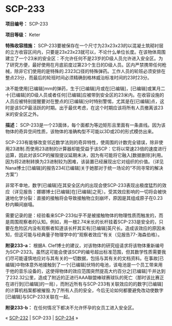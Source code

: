 # SCP-233
                        


**项目编号：** SCP-233

**项目等级：** Keter

**特殊收容措施：** SCP-233要被保存在一个尺寸为23x23x23的以混凝土筑砌衬层的立方收容区间内，只要是23x23x23就可以，不论什么单位长度。在该物体周围建立了一个23米的安全区：不允许任何不是23岁的D级人员允许进入安全区。为了研究方便，最好使用在月底前度过第23个生日的D级人员。区内严禁携带任何枪械，除非它们使用的是特殊的.2323口径的特殊弹药。工作人员的轮班必须安排在整点23分，而最后的轮班时间必须精确到格林威治标准时间的23时23分。

决不能使用[已编辑]mm的弹药，生于[已编辑]月或在[已编辑]，[已编辑]或某月二十[已编辑]的D级人员或者任何[已编辑]应被带到安全区的23米内。在收容设施的人员应被特别提醒要对在整点的[已编辑]分时特别警惕，尤其是在[已编辑]点，这时是该SCP最活跃的时期。出于最优考虑，在这个时期应该将所有人员撤离该23米的安全区之外。

**描述：** SCP-233是一个23面体，每个面都为等边矩形且里面有一条直线。因为该物体的奇异空间性质，该物体的准确构型不可能以3D或2D的形式模仿出来。

SCP-233有能够改变邻近数学法则的奇异特性，使周围的计数完全错误，除非使用23进制.而使用23进制的计算器却能受益于该SCP：它将以常速23倍的速度进行运算，因此对该SCP的摧毁提议延期未决，因为有可能将它融入[数据删除]利用。因为将2进制转换为23进制较为困难，该装置已经展现出它对组织的价值。（详见Nana博士[已编辑]的报告234[已编辑]关于她那对于统一场论的“不同寻常的解决方案”）

非常不幸地，数字[已编辑]在其安全区内的出现会使SCP-233表现出极度猛烈的效应（详见报告：娜娜博士[已编辑]在[已编辑]之死）。受其效应影响的一切将会被快速地化学分裂：直接的接触将会导致接触物立刻崩坏，原因是其组成原子在0.23秒内瞬间崩塌。

需要记录的是：经验看来SCP-233似乎不是被接触物体的物理性质而触发的，而是周围观察者的认知。例如，用一根2.74米长的长杆挂着SCP-233是安全的，只要在危险区内没有观察者知道该长杆其实有[已编辑]英尺长。造成该效应的原因未知，但这可能与经典量子物理学中的“观察者效应”有关（见报告77-海森伯格）。

**附录233-a：** 根据A. Clef博士的建议，对该物体的研究组请求将该物体重新编号为SCP-2323。虽然这可能会使该SCP的编号超出标准范围，但其数学性质需要我们尽可能谨慎地应对与其有关的一切数据，包括与其有关的文档资料。在事故[已编辑]中物体意外地接触到了一个[已编辑]伏特的电池，该电池是一个员工带来用于他的音乐设备的，这使得物体的效应范围突然提高大约百分之[已编辑]千并达到了232.32公里，造成了附近的正进行AAA聯盟棒球赛球队的死亡（那时该比赛正在进行到[已编辑]的一局），而附近所有与SCP-233有关联效应的的数字[已编辑]的计算机档案都被摧毁.为了所有人员的安全，今后无论如何都要避免改动使数字[已编辑]与SCP-233关联在一起。

**附录233-b：** 在任何情况下都决不允许怀孕的女员工进入安全区。



« [SCP-232](/scp-232) | SCP-233 | [SCP-234](/scp-234) »





                    